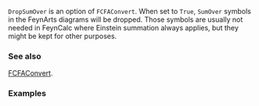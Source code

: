 `DropSumOver` is an option of `FCFAConvert`. When set to `True`, `SumOver` symbols in the FeynArts diagrams will be dropped. Those symbols are usually not needed in FeynCalc where Einstein summation always applies, but they might be kept for other purposes.

### See also

[FCFAConvert](FCFAConvert).

### Examples